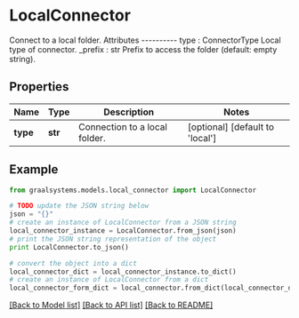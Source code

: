 # LocalConnector

Connect to a local folder.  Attributes ---------- type : ConnectorType     Local type of connector. _prefix : str     Prefix to access the folder (default: empty string).

## Properties

Name | Type | Description | Notes
------------ | ------------- | ------------- | -------------
**type** | **str** | Connection to a local folder. | [optional] [default to 'local']

## Example

```python
from graalsystems.models.local_connector import LocalConnector

# TODO update the JSON string below
json = "{}"
# create an instance of LocalConnector from a JSON string
local_connector_instance = LocalConnector.from_json(json)
# print the JSON string representation of the object
print LocalConnector.to_json()

# convert the object into a dict
local_connector_dict = local_connector_instance.to_dict()
# create an instance of LocalConnector from a dict
local_connector_form_dict = local_connector.from_dict(local_connector_dict)
```
[[Back to Model list]](../README.md#documentation-for-models) [[Back to API list]](../README.md#documentation-for-api-endpoints) [[Back to README]](../README.md)


